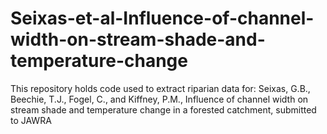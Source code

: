 # Seixas-et-al-Influence-of-channel-width-on-stream-shade-and-temperature-change
This repository holds code used to extract riparian data for: Seixas, G.B., Beechie, T.J., Fogel, C., and Kiffney, P.M., Influence of channel width on stream shade and temperature change in a forested catchment, submitted to JAWRA
